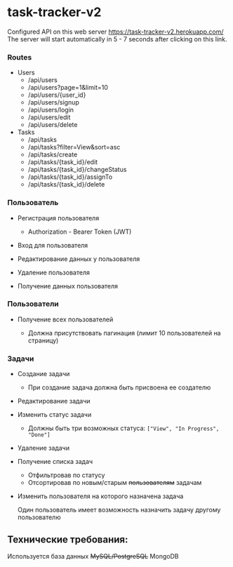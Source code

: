 # task-tracker-v2

Configured API on this web server https://task-tracker-v2.herokuapp.com/
The server will start automatically in 5 - 7 seconds after clicking on this link.

### Routes
 - Users
     - /api/users
     - /api/users?page=1&limit=10
     - /api/users/{user_id}
     - /api/users/signup
     - /api/users/login
     - /api/users/edit
     - /api/users/delete
 - Tasks
     - /api/tasks
     - /api/tasks?filter=View&sort=asc
     - /api/tasks/create
     - /api/tasks/{task_id}/edit
     - /api/tasks/{task_id}/changeStatus
     - /api/tasks/{task_id}/assignTo
     - /api/tasks/{task_id}/delete

### Пользователь

- Регистрация пользователя

    - Authorization - Bearer Token (JWT)

- Вход для пользователя
- Редактирование данных у пользователя
- Удаление пользователя
- Получение данных пользователя

### Пользователи

- Получение всех пользователей

    - Должна присутствовать пагинация (лимит 10 пользователей на страницу)
    
### Задачи

- Создание задачи

    - При создание задача должна быть присвоена ее создателю

- Редактирование задачи
- Изменить статус задачи

    - Должны быть три возможных статуса: `["View", "In Progress", "Done"]`

- Удаление задачи
- Получение списка задач
    - Отфильтровав по статусу
    - Отсортировав по новым/старым ~~пользователям~~ задачам
- Изменить пользователя на которого назначена задача

    Один пользователь имеет возможность назначить задачу другому пользователю
## Технические требования:
Используется база данных ~~MySQL/PostgreSQL~~ MongoDB

